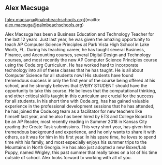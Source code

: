 ## Alex Macsuga

[alex.macsuga@palmbeachschools.org](mailto: alex.macsuga@palmbeachschools.org)

Alex Macsuga has been a Business Education and Technology Teacher for the last 12 years. Just last year, he was given the amazing opportunity to teach AP Computer Science Principles at Park Vista High School in Lake Worth, FL. During his teaching career, he has taught several Business, Finance, and Accounting courses, several Digital Design and Technology courses, and most recently the new AP Computer Science Principles course using the Code.org Curriculum. He has worked hard to incorporate technology into all of these classes that he has taught. He is all about Computer Science for all students now! His students have found tremendous success in only the first year of the course being offered at his school, and he strongly believes that EVERY STUDENT should have the opportunity to take this course. He believes that the computational thinking, and other critical skills taught in this curriculum are crucial for the success for all students. In his short time with Code.org, has has gained valuable experience in the professional development sessions that he has attended, he has joined the Code.org team as a facilitator for new teachers like himself last year, and he also has been hired by ETS and College Board to be an AP Reader, most recently reading in Summer 2018 in Kansas City grading the Create Task submissions. This very short year, has given him tremendous background and experience, and he only wants to share it with others, as it was for him in his first year. In his spare time, he loves to spend time with his family, and most especially enjoys his summer trips to the Mountains in North Georgia. He has also just adopted a new Boxer/Lab Puppy, named Wrigley, this past summer that really takes on a lot of his time outside of school. Alex looks forward to working with all of you.

